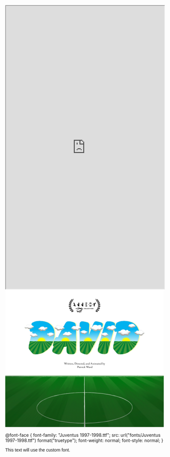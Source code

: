 <style>
  /* Center align the iframe */
  iframe {
    display: block;
    margin: 0 auto;
  }
</style>

<iframe src="https://mentalcanvas.com/vm/tr7fbzu/scene/" style="width:100%; height:900px;"></iframe>

<img src="DavidWordMarkWithField3.png" alt="DavidField">

@font-face {
  font-family: "Juventus 1997-1998.ttf";
  src: url("fonts/Juventus 1997-1998.ttf") format("truetype");
  font-weight: normal;
  font-style: normal;
}
<html>
<head>
  <title>Patrick Ward</title>
  <link rel="stylesheet" type="text/css" href="style.css">
</head>
<body>
  <div class="text-container">
    <p style="font-family: 'Juventus 1997-1998.ttf', sans-serif;">This text will use the custom font.</p>
  </div>
</body>
</html>
